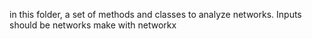 in this folder, a set of methods and classes to analyze networks. Inputs should be networks make with networkx
